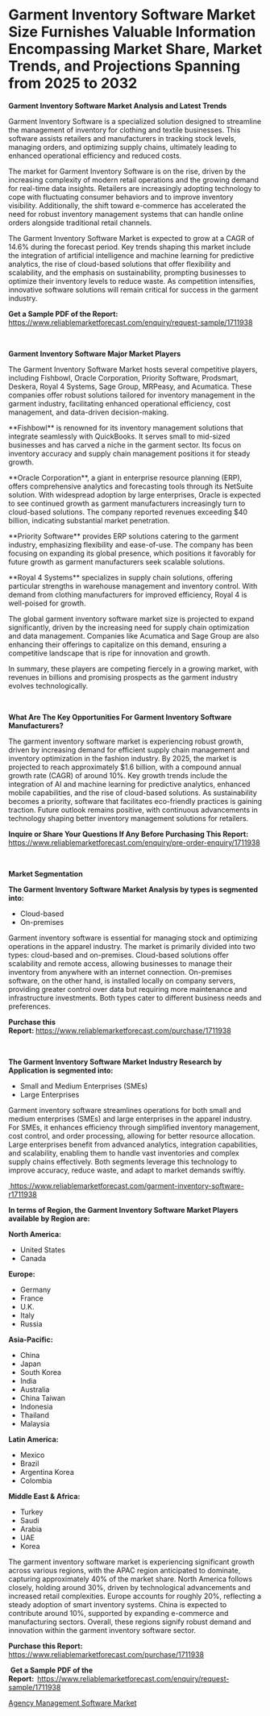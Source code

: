 <p><h1>Garment Inventory Software Market Size Furnishes Valuable Information Encompassing Market Share, Market Trends, and Projections Spanning from 2025 to 2032</h1></p><p><strong>Garment Inventory Software Market Analysis and Latest Trends</strong></p>
<p><p>Garment Inventory Software is a specialized solution designed to streamline the management of inventory for clothing and textile businesses. This software assists retailers and manufacturers in tracking stock levels, managing orders, and optimizing supply chains, ultimately leading to enhanced operational efficiency and reduced costs. </p><p>The market for Garment Inventory Software is on the rise, driven by the increasing complexity of modern retail operations and the growing demand for real-time data insights. Retailers are increasingly adopting technology to cope with fluctuating consumer behaviors and to improve inventory visibility. Additionally, the shift toward e-commerce has accelerated the need for robust inventory management systems that can handle online orders alongside traditional retail channels. </p><p>The Garment Inventory Software Market is expected to grow at a CAGR of 14.6% during the forecast period. Key trends shaping this market include the integration of artificial intelligence and machine learning for predictive analytics, the rise of cloud-based solutions that offer flexibility and scalability, and the emphasis on sustainability, prompting businesses to optimize their inventory levels to reduce waste. As competition intensifies, innovative software solutions will remain critical for success in the garment industry.</p></p>
<p><strong>Get a Sample PDF of the Report:&nbsp;</strong> <a href="https://www.reliablemarketforecast.com/enquiry/request-sample/1711938?utm_campaign=2821&utm_medium=2&utm_source=Github&utm_content=ia&utm_term=09032025&utm_id=garment-inventory-software">https://www.reliablemarketforecast.com/enquiry/request-sample/1711938</a></p>
<p>&nbsp;</p>
<p><strong>Garment Inventory Software Major Market Players</strong></p>
<p><p>The Garment Inventory Software Market hosts several competitive players, including Fishbowl, Oracle Corporation, Priority Software, Prodsmart, Deskera, Royal 4 Systems, Sage Group, MRPeasy, and Acumatica. These companies offer robust solutions tailored for inventory management in the garment industry, facilitating enhanced operational efficiency, cost management, and data-driven decision-making.</p><p>**Fishbowl** is renowned for its inventory management solutions that integrate seamlessly with QuickBooks. It serves small to mid-sized businesses and has carved a niche in the garment sector. Its focus on inventory accuracy and supply chain management positions it for steady growth. </p><p>**Oracle Corporation**, a giant in enterprise resource planning (ERP), offers comprehensive analytics and forecasting tools through its NetSuite solution. With widespread adoption by large enterprises, Oracle is expected to see continued growth as garment manufacturers increasingly turn to cloud-based solutions. The company reported revenues exceeding $40 billion, indicating substantial market penetration.</p><p>**Priority Software** provides ERP solutions catering to the garment industry, emphasizing flexibility and ease-of-use. The company has been focusing on expanding its global presence, which positions it favorably for future growth as garment manufacturers seek scalable solutions.</p><p>**Royal 4 Systems** specializes in supply chain solutions, offering particular strengths in warehouse management and inventory control. With demand from clothing manufacturers for improved efficiency, Royal 4 is well-poised for growth.</p><p>The global garment inventory software market size is projected to expand significantly, driven by the increasing need for supply chain optimization and data management. Companies like Acumatica and Sage Group are also enhancing their offerings to capitalize on this demand, ensuring a competitive landscape that is ripe for innovation and growth.</p><p>In summary, these players are competing fiercely in a growing market, with revenues in billions and promising prospects as the garment industry evolves technologically.</p></p>
<p>&nbsp;</p>
<p><strong>What Are The Key Opportunities For Garment Inventory Software Manufacturers?</strong></p>
<p><p>The garment inventory software market is experiencing robust growth, driven by increasing demand for efficient supply chain management and inventory optimization in the fashion industry. By 2025, the market is projected to reach approximately $1.6 billion, with a compound annual growth rate (CAGR) of around 10%. Key growth trends include the integration of AI and machine learning for predictive analytics, enhanced mobile capabilities, and the rise of cloud-based solutions. As sustainability becomes a priority, software that facilitates eco-friendly practices is gaining traction. Future outlook remains positive, with continuous advancements in technology shaping better inventory management solutions for retailers.</p></p>
<p><strong>Inquire or Share Your Questions If Any Before Purchasing This Report:</strong> <a href="https://www.reliablemarketforecast.com/enquiry/pre-order-enquiry/1711938?utm_campaign=2821&utm_medium=2&utm_source=Github&utm_content=ia&utm_term=09032025&utm_id=garment-inventory-software">https://www.reliablemarketforecast.com/enquiry/pre-order-enquiry/1711938</a></p>
<p>&nbsp;</p>
<p><strong>Market Segmentation</strong></p>
<p><strong>The Garment Inventory Software Market Analysis by types is segmented into:</strong></p>
<p><ul><li>Cloud-based</li><li>On-premises</li></ul></p>
<p><p>Garment inventory software is essential for managing stock and optimizing operations in the apparel industry. The market is primarily divided into two types: cloud-based and on-premises. Cloud-based solutions offer scalability and remote access, allowing businesses to manage their inventory from anywhere with an internet connection. On-premises software, on the other hand, is installed locally on company servers, providing greater control over data but requiring more maintenance and infrastructure investments. Both types cater to different business needs and preferences.</p></p>
<p><strong>Purchase this Report:&nbsp;</strong><a href="https://www.reliablemarketforecast.com/purchase/1711938?utm_campaign=2821&utm_medium=2&utm_source=Github&utm_content=ia&utm_term=09032025&utm_id=garment-inventory-software">https://www.reliablemarketforecast.com/purchase/1711938</a></p>
<p>&nbsp;</p>
<p><strong>The Garment Inventory Software Market Industry Research by Application is segmented into:</strong></p>
<p><ul><li>Small and Medium Enterprises (SMEs)</li><li>Large Enterprises</li></ul></p>
<p><p>Garment inventory software streamlines operations for both small and medium enterprises (SMEs) and large enterprises in the apparel industry. For SMEs, it enhances efficiency through simplified inventory management, cost control, and order processing, allowing for better resource allocation. Large enterprises benefit from advanced analytics, integration capabilities, and scalability, enabling them to handle vast inventories and complex supply chains effectively. Both segments leverage this technology to improve accuracy, reduce waste, and adapt to market demands swiftly.</p></p>
<p><a href="https://www.reliablemarketforecast.com/garment-inventory-software-r1711938?utm_campaign=2821&utm_medium=2&utm_source=Github&utm_content=ia&utm_term=09032025&utm_id=garment-inventory-software">&nbsp;https://www.reliablemarketforecast.com/garment-inventory-software-r1711938</a></p>
<p><strong>In terms of Region, the Garment Inventory Software Market Players available by Region are:</strong></p>
<p>
    <p> <strong> North America: </strong>
        <ul>
            <li>United States</li>
            <li>Canada</li>
        </ul>
        </p> 
    <p> <strong> Europe: </strong>
        <ul>
            <li>Germany</li>
            <li>France</li>
            <li>U.K.</li>
            <li>Italy</li>
            <li>Russia</li>
        </ul>
        </p> 
    <p> <strong> Asia-Pacific: </strong>
        <ul>
            <li>China</li>
            <li>Japan</li>
            <li>South Korea</li>
            <li>India</li>
            <li>Australia</li>
            <li>China Taiwan</li>
            <li>Indonesia</li>
            <li>Thailand</li>
            <li>Malaysia</li>
        </ul>
        </p> 
    <p> <strong> Latin America: </strong>
        <ul>
            <li>Mexico</li>
            <li>Brazil</li>
            <li>Argentina Korea</li>
            <li>Colombia</li>
        </ul>
        </p> 
    <p> <strong> Middle East & Africa: </strong>
        <ul>
            <li>Turkey</li>
            <li>Saudi</li>
            <li>Arabia</li>
            <li>UAE</li>
            <li>Korea</li>
        </ul>
    </p>
    </p>
<p><p>The garment inventory software market is experiencing significant growth across various regions, with the APAC region anticipated to dominate, capturing approximately 40% of the market share. North America follows closely, holding around 30%, driven by technological advancements and increased retail complexities. Europe accounts for roughly 20%, reflecting a steady adoption of smart inventory systems. China is expected to contribute around 10%, supported by expanding e-commerce and manufacturing sectors. Overall, these regions signify robust demand and innovation within the garment inventory software sector.</p></p>
<p><strong>Purchase this Report: </strong><a href="https://www.reliablemarketforecast.com/purchase/1711938?utm_campaign=2821&utm_medium=2&utm_source=Github&utm_content=ia&utm_term=09032025&utm_id=garment-inventory-software">https://www.reliablemarketforecast.com/purchase/1711938</a></p>
<p>&nbsp;<strong>Get a Sample PDF of the Report:&nbsp;&nbsp;</strong><a href="https://www.reliablemarketforecast.com/enquiry/request-sample/1711938?utm_campaign=2821&utm_medium=2&utm_source=Github&utm_content=ia&utm_term=09032025&utm_id=garment-inventory-software">https://www.reliablemarketforecast.com/enquiry/request-sample/1711938</a></p>
<p><strong></strong></p>
<p><p><a href="https://github.com/zanoligarav/Market-Research-Report-List-1/blob/main/agency-management-software-market.md?utm_campaign=2821&utm_medium=2&utm_source=Github&utm_content=ia&utm_term=09032025&utm_id=garment-inventory-software">Agency Management Software Market</a></p></p>